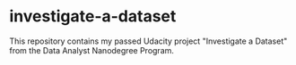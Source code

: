 # investigate-a-dataset
This repository contains my passed Udacity project "Investigate a Dataset" from the Data Analyst Nanodegree Program.

